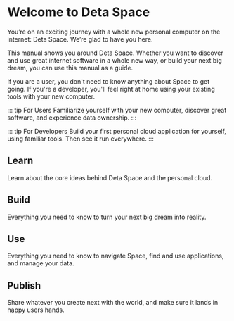 # Welcome to Deta Space

You’re on an exciting journey with a whole new personal computer on the internet: Deta Space. We’re glad to have you here.

This manual shows you around Deta Space. Whether you want to discover and use great internet software in a whole new way, or build your next big dream, you can use this manual as a guide.

If you are a user, you don't need to know anything about Space to get going. If you're a developer, you'll feel right at home using your existing tools with your new computer.

::: tip For Users
Familiarize yourself with your new computer, discover great software, and experience data ownership.
:::

::: tip For Developers
Build your first personal cloud application for yourself, using familiar tools. Then see it run everywhere.
:::

## Learn

Learn about the core ideas behind Deta Space and the personal cloud.

## Build

Everything you need to know to turn your next big dream into reality.

## Use

Everything you need to know to navigate Space, find and use applications, and manage your data.

## Publish

Share whatever you create next with the world, and make sure it lands in happy users hands.